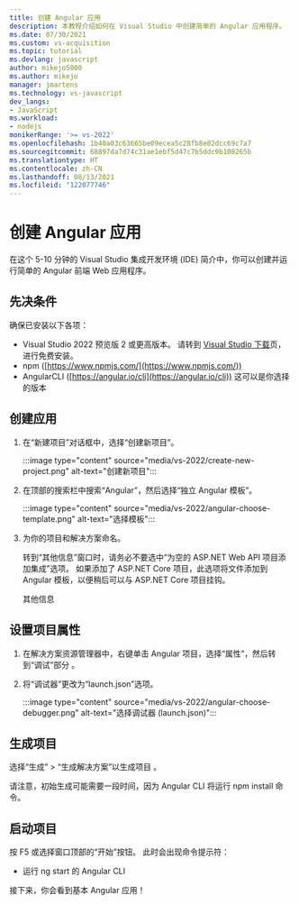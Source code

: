 ```yaml
---
title: 创建 Angular 应用
description: 本教程介绍如何在 Visual Studio 中创建简单的 Angular 应用程序。
ms.date: 07/30/2021
ms.custom: vs-acquisition
ms.topic: tutorial
ms.devlang: javascript
author: mikejo5000
ms.author: mikejo
manager: jmartens
ms.technology: vs-javascript
dev_langs:
- JavaScript
ms.workload:
- nodejs
monikerRange: '>= vs-2022'
ms.openlocfilehash: 1b40a03c63665be09ecea5c28fb8e82dcc69c7a7
ms.sourcegitcommit: 68897da7d74c31ae1ebf5d47c7b5ddc9b108265b
ms.translationtype: HT
ms.contentlocale: zh-CN
ms.lasthandoff: 08/13/2021
ms.locfileid: "122077746"
---
```

# <a name="create-an-angular-app"></a>创建 Angular 应用

在这个 5-10 分钟的 Visual Studio 集成开发环境 (IDE) 简介中，你可以创建并运行简单的 Angular 前端 Web 应用程序。

## <a name="prerequisites"></a>先决条件

确保已安装以下各项：

- Visual Studio 2022 预览版 2 或更高版本。 请转到 [Visual Studio 下载](https://visualstudio.microsoft.com/downloads/)页，进行免费安装。
- npm ([https://www.npmjs.com/](https://www.npmjs.com/)) 
- AngularCLI ([https://angular.io/cli](https://angular.io/cli)) 这可以是你选择的版本

## <a name="create-your-app"></a>创建应用

1. 在“新建项目”对话框中，选择“创建新项目”。

   :::image type="content" source="media/vs-2022/create-new-project.png" alt-text="创建新项目":::

1. 在顶部的搜索栏中搜索“Angular”，然后选择“独立 Angular 模板”。

   :::image type="content" source="media/vs-2022/angular-choose-template.png" alt-text="选择模板":::

1. 为你的项目和解决方案命名。 

   转到“其他信息”窗口时，请务必不要选中“为空的 ASP.NET Web API 项目添加集成”选项。 如果添加了 ASP.NET Core 项目，此选项将文件添加到 Angular 模板，以便稍后可以与 ASP.NET Core 项目挂钩。

   其他信息

## <a name="set-the-project-properties"></a>设置项目属性

1. 在解决方案资源管理器中，右键单击 Angular 项目，选择“属性”，然后转到“调试”部分 。

1. 将“调试器”更改为“launch.json”选项。
 
   :::image type="content" source="media/vs-2022/angular-choose-debugger.png" alt-text="选择调试器 (launch.json)":::

## <a name="build-your-project"></a>生成项目

选择“生成” > “生成解决方案”以生成项目 。

请注意，初始生成可能需要一段时间，因为 Angular CLI 将运行 npm install 命令。

## <a name="start-your-project"></a>启动项目

按 F5 或选择窗口顶部的“开始”按钮。  此时会出现命令提示符：

- 运行 ng start 的 Angular CLI

接下来，你会看到基本 Angular 应用！